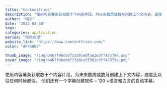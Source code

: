 ```yaml
---
title: "Contentfries"
description: "使用内容薯条获取数十个内容片段。为未来数周或数月创建上下文内容，速度比以往任何时候都快。 他们还有一个字幕创建软件 – "
author: "瑞东"
date: "2023-03-30"
tags:
categories: application
series: "视频处理"
website_link: "https://www.contentfries.com/"
color: "#FF5867"

thumb_image: "/img/b467f96dd6f23d8ce0f562e3ff47379e.png"
cover_image: "/img/b467f96dd6f23d8ce0f562e3ff47379e.png"
---
```


使用内容薯条获取数十个内容片段。为未来数周或数月创建上下文内容，速度比以往任何时候都快。 他们还有一个字幕创建软件 – 120 +语言和方言的自动字幕。